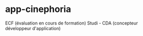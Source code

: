 # app-cinephoria
ECF (évaluation en cours de formation) Studi - CDA (concepteur développeur d'application)
